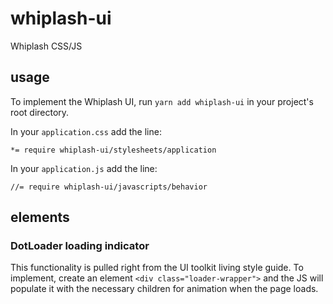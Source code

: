 # whiplash-ui
Whiplash CSS/JS

## usage

To implement the Whiplash UI, run `yarn add whiplash-ui` in your project's root directory.

In your `application.css` add the line:

```
*= require whiplash-ui/stylesheets/application
```

In your `application.js` add the line:

```
//= require whiplash-ui/javascripts/behavior
```

## elements

### DotLoader loading indicator

This functionality is pulled right from the UI toolkit living style guide. To implement, create an element `<div class="loader-wrapper">` and the JS will populate it with the necessary children for animation when the page loads.
